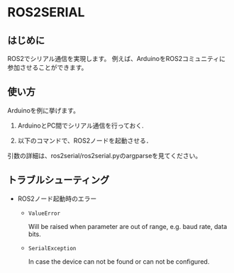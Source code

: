 # ROS2SERIAL

## はじめに

ROS2でシリアル通信を実現します。
例えば、ArduinoをROS2コミュニティに参加させることができます。

## 使い方

Arduinoを例に挙げます。

1. ArduinoとPC間でシリアル通信を行っておく.

2. 以下のコマンドで、ROS2ノードを起動させる．


引数の詳細は、ros2serial/ros2serial.pyのargparseを見てください。

## トラブルシューティング

- ROS2ノード起動時のエラー

    - `ValueError`

        Will be raised when parameter are out of range, e.g. baud rate, data bits.

    - `SerialException `

        In case the device can not be found or can not be configured.


